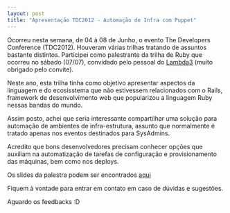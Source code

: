 ```yaml
---
layout: post
title: "Apresentação TDC2012 - Automação de Infra com Puppet"
---
```

Ocorreu nesta semana, de 04 à 08 de Junho, o evento The Developers
Conference (TDC2012). Houveram várias trilhas tratando de assuntos
bastante distintos. Participei como palestrante da trilha de Ruby que
ocorreu no sábado (07/07), convidado pelo pessoal do
[Lambda3](http://www.lambda3.com.br/) (muito obrigado pelo convite).

Neste ano, esta trilha tinha como objetivo apresentar aspectos da
linguagem e do ecosisstema que não estivessem relacionados com o Rails,
framework de desenvolvimento web que popularizou a linguagem Ruby nessas
bandas do mundo.

Assim posto, achei que seria interessante compartilhar uma solução
para automação de ambientes de infra-estrutura, assunto que
normalmente é tratado apenas nos eventos destinados para SysAdmins.

Acredito que bons desenvolvedores precisam conhecer opções
que auxiliam na automatização de tarefas de configuração e
provisionamento das máquinas, bem como nos deploys.

Os slides da palestra podem ser encontrados
[aqui](http://blog.bbcoimbra.com/static/tdc2012/Presenter.html "apresentação TDC 2012")

Fiquem à vontade para entrar em contato em caso de dúvidas e sugestões.

Aguardo os feedbacks :D
